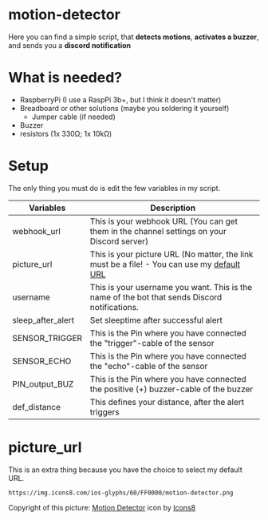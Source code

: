 # motion-detector 
Here you can find a simple script, that **detects motions**, **activates a buzzer**, and sends you a **discord notification**

# What is needed?
- RaspberryPi (I use a RaspPi 3b+, but I think it doesn't matter)
- Breadboard or other solutions (maybe you soldering it yourself)
  - Jumper cable (if needed)
- Buzzer
- resistors (1x 330Ω; 1x 10kΩ)

# Setup
The only thing you must do is edit the few variables in my script.

| Variables                    | Description                                                                                                |
| ---------------------------- | ---------------------------------------------------------------------------------------------------------- |
|webhook_url                   | This is your webhook URL (You can get them in the channel settings on your Discord server)                 |
|picture_url                   | This is your picture URL (No matter, the link must be a file! - You can use my [default URL](#picture_url) |
|username                      | This is your username you want. This is the name of the bot that sends Discord notifications.              |
|sleep_after_alert             | Set sleeptime after successful alert                                                                       |
|SENSOR_TRIGGER                | This is the Pin where you have connected the "trigger"-cable of the sensor                                 |
|SENSOR_ECHO                   | This is the Pin where you have connected the "echo"-cable of the sensor                                    |
|PIN_output_BUZ                | This is the Pin where you have connected the positive (+) buzzer-cable of the buzzer                       |
|def_distance                  | This defines your distance, after the alert triggers                                                       |

# picture_url
This is an extra thing because you have the choice to select my default URL.
```
https://img.icons8.com/ios-glyphs/60/FF0000/motion-detector.png
```
Copyright of this picture: [Motion Detector](https://icons8.com/icon/77544/motion-detector) icon by [Icons8](https://icons8.com)
